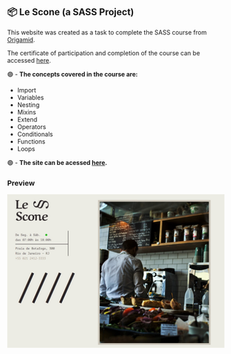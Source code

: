 ## 📦 Le Scone (a SASS Project)

This website was created as a task to complete the SASS course from [Origamid](https://www.origamid.com/curso/css-com-sass/).

The certificate of participation and completion of the course can be accessed [here](https://www.origamid.com/certificate/a9650538/).

🟣 - **The concepts covered in the course are:**

-   Import
-   Variables
-   Nesting
-   Mixins
-   Extend
-   Operators
-   Conditionals
-   Functions
-   Loops

🟢 - **The site can be acessed [here](http://bit.ly/le-scone).**

### Preview

![Flexblog](./img/lescone.jpg)
